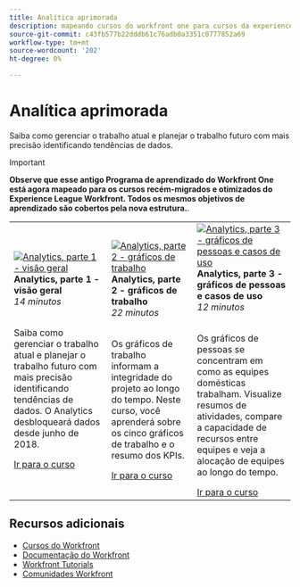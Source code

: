 ```yaml
---
title: Analítica aprimorada
description: mapeando cursos do workfront one para cursos da experience league
source-git-commit: c43fb577b22dddb61c76adb0a3351c0777852a69
workflow-type: tm+mt
source-wordcount: '202'
ht-degree: 0%

---
```


# Analítica aprimorada

Saiba como gerenciar o trabalho atual e planejar o trabalho futuro com mais precisão identificando tendências de dados.

>[!IMPORTANT]
>
>**Observe que esse antigo Programa de aprendizado do Workfront One está agora mapeado para os cursos recém-migrados e otimizados do Experience League Workfront.  Todos os mesmos objetivos de aprendizado são cobertos pela nova estrutura.**.

<table>
  <tr>
   <td>
      <a href="https://experienceleague.adobe.com/?recommended=Workfront-U-1-2022.1.analytics">
      <img alt="Analytics, parte 1 - visão geral" src="https://cdn.experienceleague.adobe.com/thumb/analytics-part-1-overview.jpg"/>
      </a>
      <div>
         <strong>Analytics, parte 1 - visão geral</strong></a>
         <br/><em>14 minutos</em>
      </div>
      <p>
        <br/>
         Saiba como gerenciar o trabalho atual e planejar o trabalho futuro com mais precisão identificando tendências de dados. O Analytics desbloqueará dados desde junho de 2018.
      </p>
      <a  rel="noreferrer" target="_blank" href="https://experienceleague.adobe.com/?recommended=Workfront-U-1-2022.1.analytics" class="spectrum-Button spectrum-Button--primary spectrum-Button--sizeM">
      <span class="spectrum-Button-label has-no-wrap has-text-weight-bold">Ir para o curso</span>
      </a>
   </td>
   <td>
      <a href="https://experienceleague.adobe.com/?recommended=Workfront-U-1-2022.2.analytics">
      <img alt="Analytics, parte 2 - gráficos de trabalho" src="https://cdn.experienceleague.adobe.com/thumb/analytics-part-1-overview.jpg"/>
      </a>
      <div>
         <strong>Analytics, parte 2 - gráficos de trabalho</strong></a>
         <br/><em>22 minutos</em>
      </div>
      <p>
        <br/>
         Os gráficos de trabalho informam a integridade do projeto ao longo do tempo. Neste curso, você aprenderá sobre os cinco gráficos de trabalho e o resumo dos KPIs.
      </p>
      <a  rel="noreferrer" target="_blank" href="https://experienceleague.adobe.com/?recommended=Workfront-U-1-2022.2.analytics" class="spectrum-Button spectrum-Button--primary spectrum-Button--sizeM">
      <span class="spectrum-Button-label has-no-wrap has-text-weight-bold">Ir para o curso</span>
      </a>
   </td>
   <td>
      <a href="https://experienceleague.adobe.com/?recommended=Workfront-U-1-2022.3.analytics">
      <img alt="Analytics, parte 3 - gráficos de pessoas e casos de uso" src="https://cdn.experienceleague.adobe.com/thumb/analytics-part-1-overview.jpg"/>
      </a>
      <div>
         <strong>Analytics, parte 3 - gráficos de pessoas e casos de uso</strong></a>
         <br/><em>12 minutos</em>
      </div>
      <p>
        <br/>
         Os gráficos de pessoas se concentram em como as equipes domésticas trabalham. Visualize resumos de atividades, compare a capacidade de recursos entre equipes e veja a alocação de equipes ao longo do tempo.
      </p>
      <a  rel="noreferrer" target="_blank" href="https://experienceleague.adobe.com/?recommended=Workfront-U-3-2022.1.analytics" class="spectrum-Button spectrum-Button--primary spectrum-Button--sizeM">
      <span class="spectrum-Button-label has-no-wrap has-text-weight-bold">Ir para o curso</span>
      </a>
   </td>      
  </tr>
</table>

## Recursos adicionais

* [Cursos do Workfront](https://experienceleague.adobe.com/?lang=en&amp;Solution=Workfront#courses)
* [Documentação do Workfront](https://experienceleague.adobe.com/docs/workfront.html)
* [Workfront Tutorials](https://experienceleague.adobe.com/docs/workfront-learn/tutorials-workfront/home.html)
* [Comunidades Workfront](https://experienceleaguecommunities.adobe.com/t5/workfront/ct-p/workfront)

